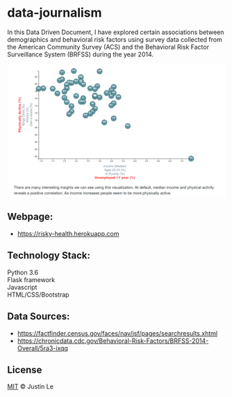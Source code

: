 # data-journalism
In this Data Driven Document, I have explored certain associations between demographics and behavioral risk factors using survey data collected from the American Community Survey (ACS) and the Behavioral Risk Factor Surveillance System (BRFSS) during the year 2014.

![PNG](documentation/images/risk.PNG)

## Webpage:
* https://risky-health.herokuapp.com

## Technology Stack: 
Python 3.6<br>
Flask framework<br>
Javascript<br>
HTML/CSS/Bootstrap<br>

## Data Sources:
* https://factfinder.census.gov/faces/nav/jsf/pages/searchresults.xhtml
* https://chronicdata.cdc.gov/Behavioral-Risk-Factors/BRFSS-2014-Overall/5ra3-ixqq

## License
[MIT](LICENSE) © Justin Le